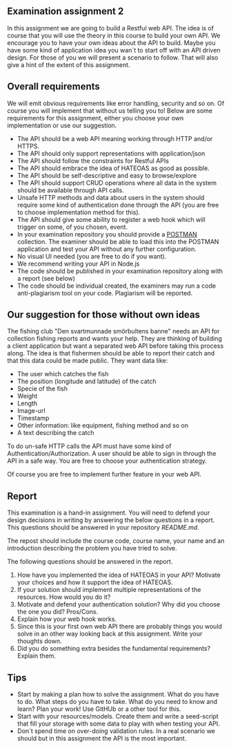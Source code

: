 ## Examination assignment 2
In this assignment we are going to build a Restful web API. The idea is of course that you will use the theory in this course to build your own API. We encourage you to have your own ideas about the API to build. Maybe you have some kind of application idea you wan´t to start off with an API driven design. For those of you we will present a scenario to follow. That will also give a hint of the extent of this assignment.

## Overall requirements

We will emit obvious requirements like error handling, security and so on. Of course you will implement that without us telling you to! Below are some requirements for this assignment, either you choose your own implementation or use our suggestion.

* The API should be a web API meaning working through HTTP and/or HTTPS.
* The API should only support representations with application/json
* The API should follow the constraints for Restful APIs
* The API should embrace the idea of HATEOAS as good as possible.
* The API should be self-descriptive and easy to browse/explore
* The API should support CRUD operations where all data in the system should be available through API calls.
* Unsafe HTTP methods and data about users in the system should require some kind of authentication done through the API (you are free to choose implementation method for this).
* The API should give some ability to register a web hook which will trigger on some, of you chosen, event.
* In your examination repository you should provide a [POSTMAN](https://chrome.google.com/webstore/detail/postman/fhbjgbiflinjbdggehcddcbncdddomop) collection. The examiner should be able to load this into the POSTMAN application and test your API without any further configuration.
* No visual UI needed (you are free to do if you want).
* We recommend writing your API in Node.js
* The code should be published in your examination repository along with a report (see below)
* The code should be individual created, the examiners may run a code anti-plagiarism tool on your code. Plagiarism will be reported.

## Our suggestion for those without own ideas
The fishing club "Den svartmunnade smörbultens banne" needs an API for collection fishing reports and wants your help. They are thinking of building a client application but want a separated web API before taking this process along. The idea is that fishermen should be able to report their catch and that this data could be made public. They want data like:

* The user which catches the fish
* The position (longitude and latitude) of the catch
* Specie of the fish
* Weight
* Length
* Image-url
* Timestamp
* Other information: like equipment, fishing method and so on
* A text describing the catch

To do un-safe HTTP calls the API must have some kind of Authentication/Authorization. A user should be able to sign in through the API in a safe way. You are free to choose your authentication strategy.

Of course you are free to implement further feature in your web API.

## Report
This examination is a hand-in assignment. You will need to defend your design decisions in writing by answering the below questions in a report. This questions should be answered in your repository *README.md*.

The repost should include the course code, course name, your name and an introduction describing the problem you have tried to solve.

The following questions should be answered in the report.
1. How have you implemented the idea of HATEOAS in your API? Motivate your choices and how it support the idea of HATEOAS.
2. If your solution should implement multiple representations of the resources. How would you do it?
3. Motivate and defend your authentication solution? Why did you choose the one you did? Pros/Cons.
4. Explain how your web hook works.
5. Since this is your first own web API there are probably things you would solve in an other way looking back at this assignment. Write your thoughts down.
6. Did you do something extra besides the fundamental requirements? Explain them.

## Tips
* Start by making a plan how to solve the assignment. What do you have to do. What steps do you have to take. What do you need to know and learn? Plan your work! Use GitHUb or a other tool for this.
* Start with your resources/models. Create them and write a seed-script that fill your storage with some data to play with when testing your API.
* Don´t spend time on over-doing validation rules. In a real scenario we should but in this assignment the API is the most important.
